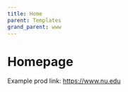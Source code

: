 ```yaml
---
title: Home
parent: Templates
grand_parent: www
---
```


# Homepage

Example prod link: https://www.nu.edu
